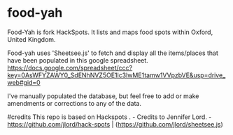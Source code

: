 food-yah
=========

Food-Yah is fork HackSpots. It lists and maps food spots within Oxford, United Kingdom. 

Food-yah uses 'Sheetsee.js' to fetch and display all the items/places that have been populated in this google spreadsheet. https://docs.google.com/spreadsheet/ccc?key=0AsWFYZAWY0_SdENhNVZ5OE1lc3lwME1tamw1VVpzbVE&usp=drive_web#gid=0 

I've manually populated the database, but feel free to add or make amendments or corrections to any of the data.

#credits
 This repo is based on Hackspots . - Credits to Jennifer Lord. - https://github.com/jlord/hack-spots | (https://github.com/jlord/sheetsee.js)

    